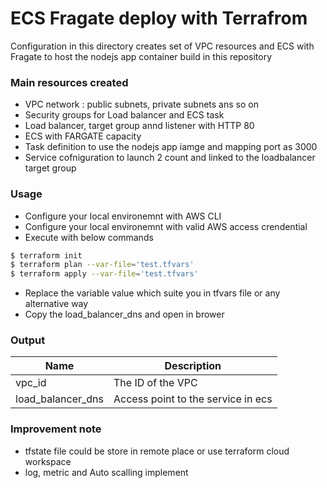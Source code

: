 # ECS Fragate deploy with Terrafrom

 Configuration in this directory creates set of VPC resources and ECS with Fragate to host the nodejs app container build in this repository

### Main resources created
- VPC network : public subnets, private subnets ans so on
- Security groups for Load balancer and ECS task 
- Load balancer, target group annd listener with HTTP 80 
- ECS with FARGATE capacity
- Task definition to use the nodejs app iamge and mapping port as 3000
- Service cofniguration to launch 2 count and linked to the loadbalancer target group

### Usage
- Configure your local environemnt with AWS CLI
- Configure your local environemnt with valid AWS access crendential
- Execute with below commands

```bash
$ terraform init
$ terraform plan --var-file='test.tfvars'
$ terraform apply --var-file='test.tfvars'
```
- Replace the variable value which suite you in tfvars file or any alternative way
- Copy the load_balancer_dns and open in brower

### Output

| Name | Description |
| ------ | ------ |
| vpc_id | The ID of the VPC|
| load_balancer_dns | Access point to the service in ecs |

### Improvement note
- tfstate file could be store in remote place or use terraform cloud workspace
- log,  metric and  Auto scalling  implement 
 
